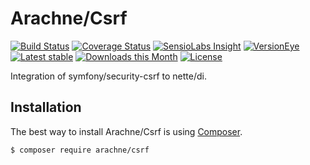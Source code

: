 Arachne/Csrf
====

[![Build Status](https://img.shields.io/travis/Arachne/Csrf.svg?style=flat-square)](https://travis-ci.org/Arachne/Csrf)
[![Coverage Status](https://img.shields.io/coveralls/Arachne/Csrf.svg?style=flat-square)](https://coveralls.io/github/Arachne/Csrf)
[![SensioLabs Insight](https://img.shields.io/sensiolabs/i/2f44f274-4e22-4061-8341-a7e032bd71aa.svg?style=flat-square)](https://insight.sensiolabs.com/projects/2f44f274-4e22-4061-8341-a7e032bd71aa)
[![VersionEye](https://img.shields.io/versioneye/d/php/arachne:csrf.svg?style=flat-square)](https://www.versioneye.com/php/arachne:csrf)
[![Latest stable](https://img.shields.io/packagist/v/arachne/csrf.svg?style=flat-square)](https://packagist.org/packages/arachne/csrf)
[![Downloads this Month](https://img.shields.io/packagist/dm/arachne/csrf.svg?style=flat-square)](https://packagist.org/packages/arachne/csrf)
[![License](https://img.shields.io/badge/license-MIT-blue.svg?style=flat-square)](https://github.com/Arachne/Csrf/blob/master/license.md)

Integration of symfony/security-csrf to nette/di.

Installation
----

The best way to install Arachne/Csrf is using [Composer](http://getcomposer.org/).

```sh
$ composer require arachne/csrf
```

